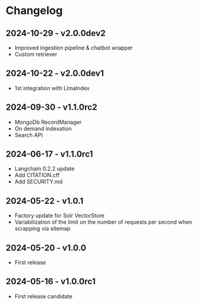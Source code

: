 # Changelog

## 2024-10-29 - v2.0.0dev2

* Improved ingestion pipeline & chatbot wrapper
* Custom retriever

## 2024-10-22 - v2.0.0dev1

* 1st integration with LlmaIndex

## 2024-09-30 - v1.1.0rc2

* MongoDb RecordManager
* On demand indexation
* Search API

## 2024-06-17 - v1.1.0rc1

* Langchain 0.2.2 update
* Add CITATION.cff
* Add SECURITY.md

## 2024-05-22 - v1.0.1

* Factory update for Solr VectorStore
* Variabilization of the limit on the number of requests per second when scrapping via sitemap

## 2024-05-20 - v1.0.0

* First release

## 2024-05-16 - v1.0.0rc1

* First release candidate
